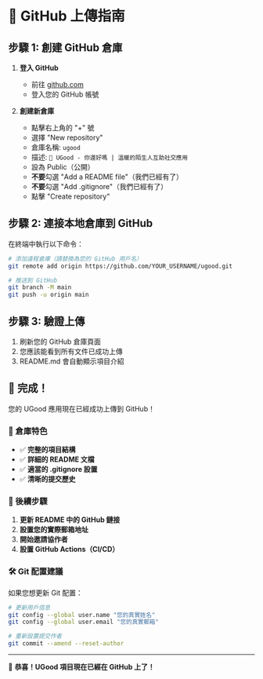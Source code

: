 # 🚀 GitHub 上傳指南

## 步驟 1: 創建 GitHub 倉庫

1. **登入 GitHub**
   - 前往 [github.com](https://github.com)
   - 登入您的 GitHub 帳號

2. **創建新倉庫**
   - 點擊右上角的 "+" 號
   - 選擇 "New repository"
   - 倉庫名稱: `ugood`
   - 描述: `🌟 UGood - 你還好嗎 | 溫暖的陌生人互助社交應用`
   - 設為 Public（公開）
   - **不要**勾選 "Add a README file"（我們已經有了）
   - **不要**勾選 "Add .gitignore"（我們已經有了）
   - 點擊 "Create repository"

## 步驟 2: 連接本地倉庫到 GitHub

在終端中執行以下命令：

```bash
# 添加遠程倉庫（請替換為您的 GitHub 用戶名）
git remote add origin https://github.com/YOUR_USERNAME/ugood.git

# 推送到 GitHub
git branch -M main
git push -u origin main
```

## 步驟 3: 驗證上傳

1. 刷新您的 GitHub 倉庫頁面
2. 您應該能看到所有文件已成功上傳
3. README.md 會自動顯示項目介紹

## 🎉 完成！

您的 UGood 應用現在已經成功上傳到 GitHub！

### 🔗 倉庫特色

- ✅ **完整的項目結構**
- ✅ **詳細的 README 文檔**
- ✅ **適當的 .gitignore 設置**
- ✅ **清晰的提交歷史**

### 📝 後續步驟

1. **更新 README 中的 GitHub 鏈接**
2. **設置您的實際郵箱地址**
3. **開始邀請協作者**
4. **設置 GitHub Actions（CI/CD）**

### 🛠 Git 配置建議

如果您想更新 Git 配置：

```bash
# 更新用戶信息
git config --global user.name "您的真實姓名"
git config --global user.email "您的真實郵箱"

# 重新設置提交作者
git commit --amend --reset-author
```

---

🎊 **恭喜！UGood 項目現在已經在 GitHub 上了！** 